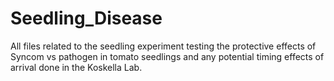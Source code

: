 # Seedling_Disease
All files related to the seedling experiment testing the protective effects of Syncom vs pathogen in tomato seedlings and any potential timing effects of arrival done in the Koskella Lab.
